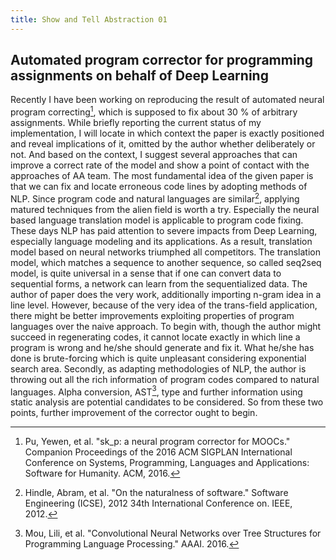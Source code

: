 ```yaml
---
title: Show and Tell Abstraction 01
---
```


## Automated program corrector for programming assignments on behalf of Deep Learning

Recently I have been working on reproducing the result of automated neural program correcting[^1], which is supposed to fix about 30 % of arbitrary assignments. While briefly reporting the current status of my implementation, I will locate in which context the paper is exactly positioned and reveal implications of it, omitted by the author whether deliberately or not. And based on the context, I suggest several approaches that can improve a correct rate of the model and show a point of contact with the approaches of AA team.
The most fundamental idea of the given paper is that we can fix and locate erroneous code lines by adopting methods of NLP. Since program code and natural languages are similar[^2], applying matured techniques from the alien field is worth a try. Especially the neural based language translation model is applicable to program code fixing.
These days NLP has paid attention to severe impacts from Deep Learning, especially language modeling and its applications. As a result, translation model based on neural networks triumphed all competitors. The translation model, which matches a sequence to another sequence, so called seq2seq model, is quite universal in a sense that if one can convert data to sequential forms, a network can learn from the sequentialized data. The author of paper does the very work, additionally importing n-gram idea in a line level.
However, because of the very idea of the trans-field application, there might be better improvements exploiting properties of program languages over the naive approach. To begin with, though the author might succeed in regenerating codes, it cannot locate exactly in which line a program is wrong and he/she should generate and fix it. What he/she has done is brute-forcing which is quite unpleasant considering exponential search area. Secondly, as adapting methodologies of NLP, the author is throwing out all the rich information of program codes compared to natural languages. Alpha conversion, AST[^3], type and further information using static analysis are potential candidates to be considered. So from these two points, further improvement of the corrector ought to begin.

[^1]: Pu, Yewen, et al. "sk_p: a neural program corrector for MOOCs." Companion Proceedings of the 2016 ACM SIGPLAN International Conference on Systems, Programming, Languages and Applications: Software for Humanity. ACM, 2016.
[^2]: Hindle, Abram, et al. "On the naturalness of software." Software Engineering (ICSE), 2012 34th International Conference on. IEEE, 2012.
[^3]: Mou, Lili, et al. "Convolutional Neural Networks over Tree Structures for Programming Language Processing." AAAI. 2016.
